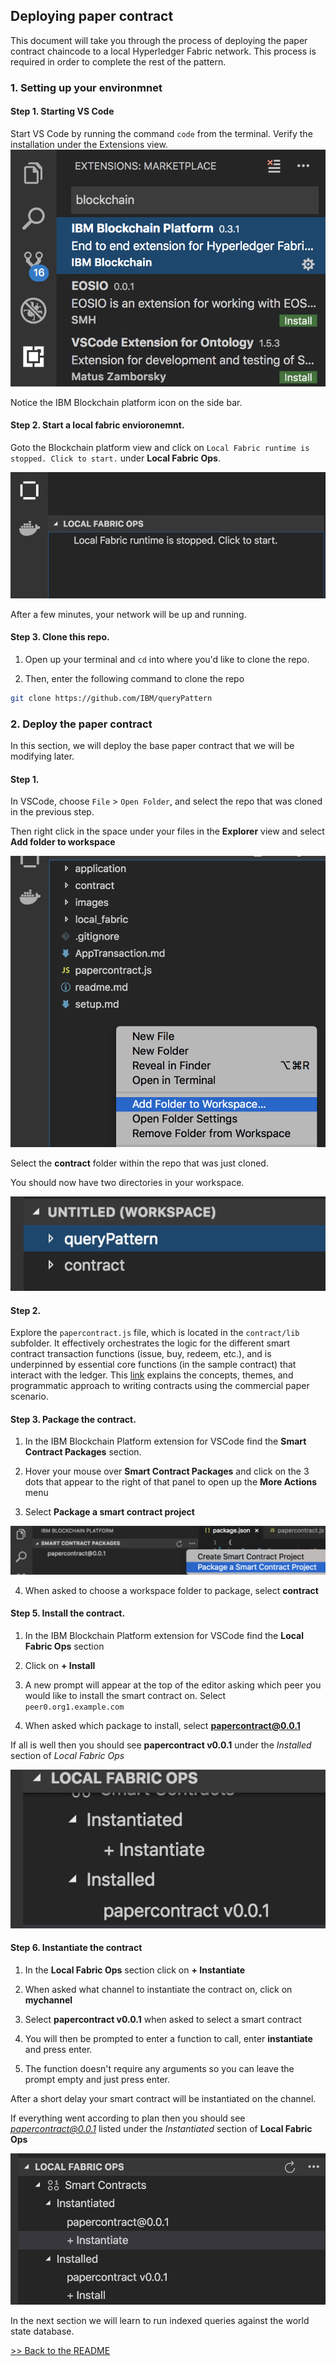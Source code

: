 ## Deploying paper contract 
This document will take you through the process of deploying the paper contract chaincode to a local Hyperledger Fabric network. This process is required in order to complete the rest of the pattern. 

### 1. Setting up your environmnet
#### Step 1. Starting VS Code
Start VS Code by running the command `code` from the terminal. 
Verify the installation under the Extensions view.   
![Fabric extension](images/VerifyFabricExtension.png)

Notice the IBM Blockchain platform icon on the side bar.
#### Step 2. Start a local fabric envioronemnt.
Goto the Blockchain platform view and click on `Local Fabric runtime is stopped. Click to start.` under **Local Fabric Ops**.

![Starting Local Fabric](images/StartingLocalFabric.png)

After a few minutes, your network will be up and running.

#### Step 3. Clone this repo. 

1. Open up your terminal and `cd` into where you'd like to clone the repo. 

2. Then, enter the following command to clone the repo
```bash
git clone https://github.com/IBM/queryPattern
```

### 2. Deploy the paper contract
In this section, we will deploy the base paper contract that we will be modifying later. 

#### Step 1.
In VSCode, choose `File` > `Open Folder`, and select the repo that was cloned in the previous step. 

Then right click in the space under your files in the **Explorer** view and select **Add folder to workspace**

![add folder](./images/addFolder.png)

Select the **contract** folder within the repo that was just cloned.

You should now have two directories in your workspace.

![two directories](./images/twoDirs.png)

#### Step 2.
Explore the `papercontract.js` file, which is located in the `contract/lib` subfolder. It effectively orchestrates the logic for the different smart contract transaction functions (issue, buy, redeem, etc.), and is underpinned by essential core functions (in the sample contract) that interact with the ledger. This [link](https://hyperledger-fabric.readthedocs.io/en/master/tutorial/commercial_paper.html) explains the concepts, themes, and programmatic approach to writing contracts using the commercial paper scenario.

#### Step 3. Package the contract.
1. In the IBM Blockchain Platform extension for VSCode find the **Smart Contract Packages** section.  

2. Hover your mouse over **Smart Contract Packages** and click on the 3 dots that appear to the right of that panel to open up the **More Actions** menu

3. Select **Package a smart contract project**

![package](./images/package.png)

4. When asked to choose a workspace folder to package, select **contract**

#### Step 5. Install the contract.
1. In the IBM Blockchain Platform extension for VSCode find the **Local Fabric Ops** section 

2. Click on **+ Install** 

3. A new prompt will appear at the top of the editor asking which peer you would like to install the smart contract on. Select `peer0.org1.example.com`

4. When asked which package to install, select **papercontract@0.0.1**

If all is well then you should see **papercontract v0.0.1** under the *Installed* section of *Local Fabric Ops*

![installed](./images/installed.png)

#### Step 6. Instantiate the contract
1. In the **Local Fabric Ops** section click on **+ Instantiate** 

2. When asked what channel to instantiate the contract on, click on **mychannel**

3. Select **papercontract v0.0.1** when asked to select a smart contract

4. You will then be prompted to enter a function to call, enter **instantiate** and press enter.

5. The function doesn't require any arguments so you can leave the prompt empty and just press enter.

After a short delay your smart contract will be instantiated on the channel.

If everything went according to plan then you should see *papercontract@0.0.1* listed under the *Instantiated* section of **Local Fabric Ops**

![instantiated](./images/instantiated.png)

In the next section we will learn to run indexed queries against the world state database.

[>> Back to the README](readme.md)
 
